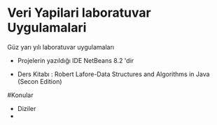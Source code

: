# Veri Yapilari laboratuvar Uygulamalari

Güz yarı yılı laboratuvar uygulamaları 


* Projelerin yazıldığı IDE NetBeans 8.2 'dir

* Ders Kitabı : Robert Lafore-Data Structures and Algorithms in Java (Secon Edition)

#Konular

* Diziler
* 
